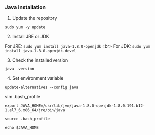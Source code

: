### Java installation

1. Update the repository

```sudo yum -y update```

2. Install JRE or JDK

For JRE: 
```sudo yum install java-1.8.0-openjdk```
<br\> 
For JDK:
```sudo yum install java-1.8.0-openjdk-devel```

3. Check the installed version

```java -version```

4. Set environment variable

```update-alternatives --config java```

vim .bash_profile

```export JAVA_HOME=/usr/lib/jvm/java-1.8.0-openjdk-1.8.0.191.b12-1.el7_6.x86_64/jre/bin/java```

```source .bash_profile```

```echo $JAVA_HOME```
